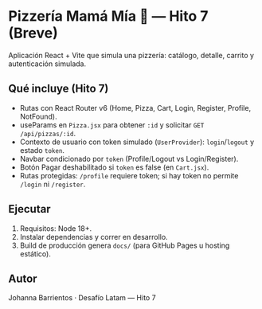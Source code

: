 # Pizzería Mamá Mía 🍕 — Hito 7 (Breve)

Aplicación React + Vite que simula una pizzería: catálogo, detalle, carrito y autenticación simulada.

## Qué incluye (Hito 7)
- Rutas con React Router v6 (Home, Pizza, Cart, Login, Register, Profile, NotFound).
- useParams en `Pizza.jsx` para obtener `:id` y solicitar `GET /api/pizzas/:id`.
- Contexto de usuario con token simulado (`UserProvider`): `login`/`logout` y estado `token`.
- Navbar condicionado por `token` (Profile/Logout vs Login/Register).
- Botón Pagar deshabilitado si `token` es false (en `Cart.jsx`).
- Rutas protegidas: `/profile` requiere token; si hay token no permite `/login` ni `/register`.

## Ejecutar
1) Requisitos: Node 18+.
2) Instalar dependencias y correr en desarrollo.
3) Build de producción genera `docs/` (para GitHub Pages u hosting estático).

## Autor
Johanna Barrientos · Desafío Latam — Hito 7
